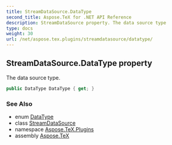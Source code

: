 ```yaml
---
title: StreamDataSource.DataType
second_title: Aspose.TeX for .NET API Reference
description: StreamDataSource property. The data source type
type: docs
weight: 30
url: /net/aspose.tex.plugins/streamdatasource/datatype/
---
```

## StreamDataSource.DataType property

The data source type.

```csharp
public DataType DataType { get; }
```

### See Also

* enum [DataType](../../datatype/)
* class [StreamDataSource](../)
* namespace [Aspose.TeX.Plugins](../../streamdatasource/)
* assembly [Aspose.TeX](../../../)


